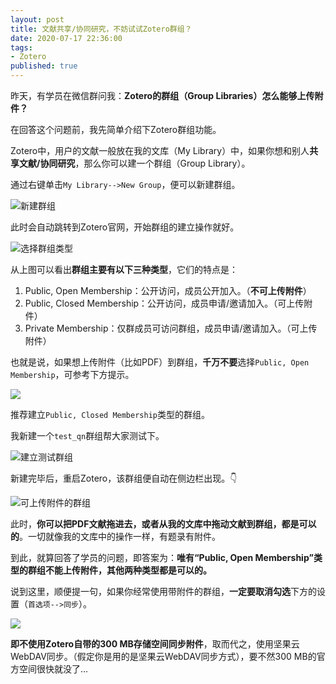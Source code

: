 ```yaml
---
layout: post
title: 文献共享/协同研究，不妨试试Zotero群组？
date: 2020-07-17 22:36:00
tags: 
- Zotero
published: true
---
```


昨天，有学员在微信群问我：**Zotero的群组（Group Libraries）怎么能够上传附件？**

在回答这个问题前，我先简单介绍下Zotero群组功能。

Zotero中，用户的文献一般放在我的文库（My Library）中，如果你想和别人**共享文献/协同研究**，那么你可以建一个群组（Group Library）。

通过右键单击`My Library-->New Group`，便可以新建群组。

![新建群组](https://figurebed-iseex.oss-cn-hangzhou.aliyuncs.com/img/20200716211103.png)

此时会自动跳转到Zotero官网，开始群组的建立操作就好。

![选择群组类型](https://figurebed-iseex.oss-cn-hangzhou.aliyuncs.com/img/20200716211200.png)

从上图可以看出**群组主要有以下三种类型**，它们的特点是：

1. Public, Open Membership：公开访问，成员公开加入。（**不可上传附件**）
2. Public, Closed Membership：公开访问，成员申请/邀请加入。（可上传附件）
3. Private Membership：仅群成员可访问群组，成员申请/邀请加入。（可上传附件）

也就是说，如果想上传附件（比如PDF）到群组，**千万不要**选择`Public, Open Membership`，可参考下方提示。

![](https://figurebed-iseex.oss-cn-hangzhou.aliyuncs.com/img/20200716211917.png)

推荐建立`Public, Closed Membership`类型的群组。

我新建一个`test_qn`群组帮大家测试下。

![建立测试群组](https://figurebed-iseex.oss-cn-hangzhou.aliyuncs.com/img/20200716213038.png)

新建完毕后，重启Zotero，该群组便自动在侧边栏出现。👇

![可上传附件的群组](https://figurebed-iseex.oss-cn-hangzhou.aliyuncs.com/img/20200716212814.png)

此时，**你可以把PDF文献拖进去，或者从我的文库中拖动文献到群组，都是可以的**。一切就像我的文库中的操作一样，有题录有附件。


到此，就算回答了学员的问题，即答案为：**唯有“Public, Open Membership”类型的群组不能上传附件，其他两种类型都是可以的。**

说到这里，顺便提一句，如果你经常使用带附件的群组，**一定要取消勾选**下方的设置（`首选项-->同步`）。

![](https://figurebed-iseex.oss-cn-hangzhou.aliyuncs.com/img/20200716213938.png)

**即不使用Zotero自带的300 MB存储空间同步附件**，取而代之，使用坚果云WebDAV同步。（假定你是用的是坚果云WebDAV同步方式），要不然300 MB的官方空间很快就没了...